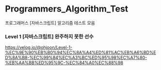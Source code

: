 # Programmers_Algorithm_Test
프로그래머스 [자바스크립트] 알고리즘 테스트 모음

### Level 1 [자바스크립트] 완주하지 못한 선수
https://velog.io/@ohjoon/Level-1-%EC%9E%90%EB%B0%94%EC%8A%A4%ED%81%AC%EB%A6%BD%ED%8A%B8-%EC%99%84%EC%A3%BC%ED%95%98%EC%A7%80-%EB%AA%BB%ED%95%9C-%EC%84%A0%EC%88%98
